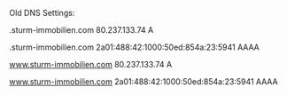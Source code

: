 Old DNS Settings:

.sturm-immobilien.com
80.237.133.74
A

.sturm-immobilien.com
2a01:488:42:1000:50ed:854a:23:5941
AAAA

www.sturm-immobilien.com
80.237.133.74
A

www.sturm-immobilien.com
2a01:488:42:1000:50ed:854a:23:5941
AAAA
